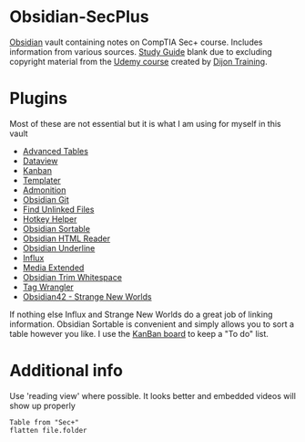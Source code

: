 # Obsidian-SecPlus

[Obsidian](https://obsidian.md) vault containing notes on CompTIA Sec+ course. Includes information from various sources. [Study Guide](Sec+/About/Study%20Guide.md) blank due to excluding copyright material from the [Udemy course](https://www.udemy.com/course/securityplus) created by [Dijon Training](https://www.diontraining.com/).

# Plugins
Most of these are not essential but it is what I am using for myself in this vault

- [Advanced Tables](https://github.com/tgrosinger/advanced-tables-obsidian)
- [Dataview](https://github.com/blacksmithgu/obsidian-dataview)
- [Kanban](https://github.com/mgmeyers/obsidian-kanban)
- [Templater](https://github.com/SilentVoid13/Templater)
- [Admonition](https://github.com/valentine195/obsidian-admonition)
- [Obsidian Git](https://github.com/denolehov/obsidian-git)
- [Find Unlinked Files](https://github.com/Vinzent03/find-unlinked-files)
- [Hotkey Helper](https://github.com/pjeby/hotkey-helper)
- [Obsidian Sortable](https://github.com/alexandru-dinu/obsidian-sortable)
- [Obsidian HTML Reader](https://github.com/nuthrash/obsidian-html-plugin)
- [Obsidian Underline](https://github.com/Benature/obsidian-underline)
- [Influx](https://github.com/jensmtg/influx)
- [Media Extended](https://github.com/aidenlx/media-extended)
- [Obsidian Trim Whitespace](https://github.com/zlovatt/obsidian-trim-whitespace)
- [Tag Wrangler](https://github.com/pjeby/tag-wrangler)
- [Obsidian42 - Strange New Worlds](https://github.com/TfTHacker/obsidian42-strange-new-worlds)

If nothing else Influx and Strange New Worlds do a great job of linking information. Obsidian Sortable is convenient and simply allows you to sort a table however you like. I use the [KanBan board](Sec+/Resources/Sec+Board.md) to keep a "To do" list.

# Additional info
Use 'reading view' where possible. It looks better and embedded videos will show up properly

```dataview
Table from "Sec+"
flatten file.folder
```